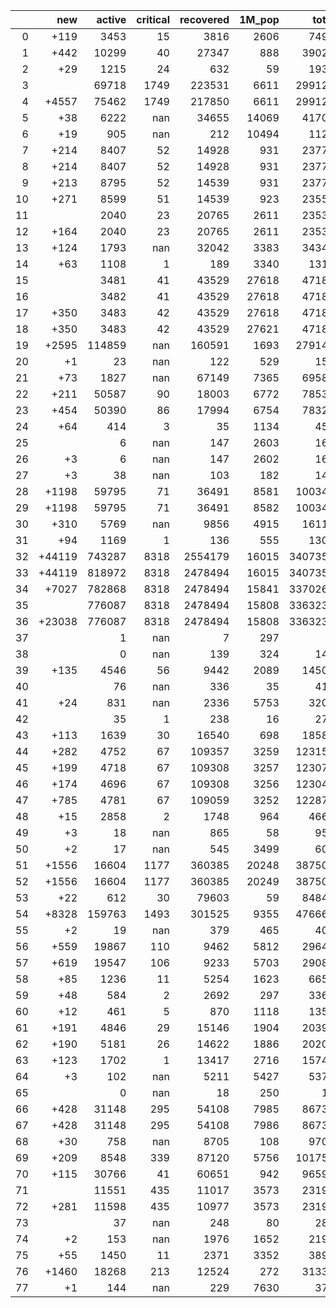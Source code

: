 |    |    new |   active |   critical |   recovered |   1M_pop |   total |
|---:|-------:|---------:|-----------:|------------:|---------:|--------:|
|  0 |   +119 |     3453 |         15 |        3816 |     2606 |    7499 |
|  1 |   +442 |    10299 |         40 |       27347 |      888 |   39025 |
|  2 |    +29 |     1215 |         24 |         632 |       59 |    1935 |
|  3 |        |    69718 |       1749 |      223531 |     6611 |  299126 |
|  4 |  +4557 |    75462 |       1749 |      217850 |     6611 |  299126 |
|  5 |    +38 |     6222 |        nan |       34655 |    14069 |   41701 |
|  6 |    +19 |      905 |        nan |         212 |    10494 |    1121 |
|  7 |   +214 |     8407 |         52 |       14928 |      931 |   23773 |
|  8 |   +214 |     8407 |         52 |       14928 |      931 |   23773 |
|  9 |   +213 |     8795 |         52 |       14539 |      931 |   23772 |
| 10 |   +271 |     8599 |         51 |       14539 |      923 |   23559 |
| 11 |        |     2040 |         23 |       20765 |     2611 |   23534 |
| 12 |   +164 |     2040 |         23 |       20765 |     2611 |   23534 |
| 13 |   +124 |     1793 |        nan |       32042 |     3383 |   34343 |
| 14 |    +63 |     1108 |          1 |         189 |     3340 |    1315 |
| 15 |        |     3481 |         41 |       43529 |    27618 |   47185 |
| 16 |        |     3482 |         41 |       43529 |    27618 |   47185 |
| 17 |   +350 |     3483 |         42 |       43529 |    27618 |   47185 |
| 18 |   +350 |     3483 |         42 |       43529 |    27621 |   47185 |
| 19 |  +2595 |   114859 |        nan |      160591 |     1693 |  279144 |
| 20 |     +1 |       23 |        nan |         122 |      529 |     152 |
| 21 |    +73 |     1827 |        nan |       67149 |     7365 |   69589 |
| 22 |   +211 |    50587 |         90 |       18003 |     6772 |   78534 |
| 23 |   +454 |    50390 |         86 |       17994 |     6754 |   78323 |
| 24 |    +64 |      414 |          3 |          35 |     1134 |     452 |
| 25 |        |        6 |        nan |         147 |     2603 |     162 |
| 26 |     +3 |        6 |        nan |         147 |     2602 |     162 |
| 27 |     +3 |       38 |        nan |         103 |      182 |     141 |
| 28 |  +1198 |    59795 |         71 |       36491 |     8581 |  100344 |
| 29 |  +1198 |    59795 |         71 |       36491 |     8582 |  100344 |
| 30 |   +310 |     5769 |        nan |        9856 |     4915 |   16111 |
| 31 |    +94 |     1169 |          1 |         136 |      555 |    1308 |
| 32 | +44119 |   743287 |       8318 |     2554179 |    16015 | 3407354 |
| 33 | +44119 |   818972 |       8318 |     2478494 |    16015 | 3407354 |
| 34 |  +7027 |   782868 |       8318 |     2478494 |    15841 | 3370262 |
| 35 |        |   776087 |       8318 |     2478494 |    15808 | 3363235 |
| 36 | +23038 |   776087 |       8318 |     2478494 |    15808 | 3363235 |
| 37 |        |        1 |        nan |           7 |      297 |       9 |
| 38 |        |        0 |        nan |         139 |      324 |     142 |
| 39 |   +135 |     4546 |         56 |        9442 |     2089 |   14500 |
| 40 |        |       76 |        nan |         336 |       35 |     413 |
| 41 |    +24 |      831 |        nan |        2336 |     5753 |    3203 |
| 42 |        |       35 |          1 |         238 |       16 |     273 |
| 43 |   +113 |     1639 |         30 |       16540 |      698 |   18582 |
| 44 |   +282 |     4752 |         67 |      109357 |     3259 |  123154 |
| 45 |   +199 |     4718 |         67 |      109308 |     3257 |  123071 |
| 46 |   +174 |     4696 |         67 |      109308 |     3256 |  123046 |
| 47 |   +785 |     4781 |         67 |      109059 |     3252 |  122872 |
| 48 |    +15 |     2858 |          2 |        1748 |      964 |    4667 |
| 49 |     +3 |       18 |        nan |         865 |       58 |     959 |
| 50 |     +2 |       17 |        nan |         545 |     3499 |     609 |
| 51 |  +1556 |    16604 |       1177 |      360385 |    20248 |  387502 |
| 52 |  +1556 |    16604 |       1177 |      360385 |    20249 |  387502 |
| 53 |    +22 |      612 |         30 |       79603 |       59 |   84849 |
| 54 |  +8328 |   159763 |       1493 |      301525 |     9355 |  476660 |
| 55 |     +2 |       19 |        nan |         379 |      465 |     405 |
| 56 |   +559 |    19867 |        110 |        9462 |     5812 |   29643 |
| 57 |   +619 |    19547 |        106 |        9233 |     5703 |   29084 |
| 58 |    +85 |     1236 |         11 |        5254 |     1623 |    6656 |
| 59 |    +48 |      584 |          2 |        2692 |      297 |    3364 |
| 60 |    +12 |      461 |          5 |         870 |     1118 |    1351 |
| 61 |   +191 |     4846 |         29 |       15146 |     1904 |   20393 |
| 62 |   +190 |     5181 |         26 |       14622 |     1886 |   20202 |
| 63 |   +123 |     1702 |          1 |       13417 |     2716 |   15740 |
| 64 |     +3 |      102 |        nan |        5211 |     5427 |    5372 |
| 65 |        |        0 |        nan |          18 |      250 |      18 |
| 66 |   +428 |    31148 |        295 |       54108 |     7985 |   86737 |
| 67 |   +428 |    31148 |        295 |       54108 |     7986 |   86737 |
| 68 |    +30 |      758 |        nan |        8705 |      108 |    9706 |
| 69 |   +209 |     8548 |        339 |       87120 |     5756 |  101751 |
| 70 |   +115 |    30766 |         41 |       60651 |      942 |   96590 |
| 71 |        |    11551 |        435 |       11017 |     3573 |   23193 |
| 72 |   +281 |    11598 |        435 |       10977 |     3573 |   23193 |
| 73 |        |       37 |        nan |         248 |       80 |     285 |
| 74 |     +2 |      153 |        nan |        1976 |     1652 |    2192 |
| 75 |    +55 |     1450 |         11 |        2371 |     3352 |    3894 |
| 76 |  +1460 |    18268 |        213 |       12524 |      272 |   31336 |
| 77 |     +1 |      144 |        nan |         229 |     7630 |     373 |